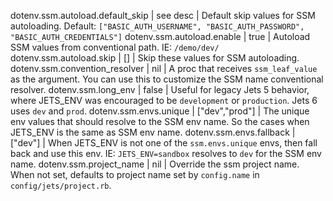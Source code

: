dotenv.ssm.autoload.default_skip | see desc | Default skip values for SSM autoloading. Default: `["BASIC_AUTH_USERNAME", "BASIC_AUTH_PASSWORD", "BASIC_AUTH_CREDENTIALS"]`
dotenv.ssm.autoload.enable | true | Autoload SSM values from conventional path. IE: `/demo/dev/`
dotenv.ssm.autoload.skip | [] | Skip these values for SSM autoloading.
dotenv.ssm.convention_resolver | nil | A proc that receives `ssm_leaf_value` as the argument. You can use this to customize the SSM name conventional resolver.
dotenv.ssm.long_env | false | Useful for legacy Jets 5 behavior, where JETS_ENV was encouraged to be `development` or `production`. Jets 6 uses `dev` and `prod`.
dotenv.ssm.envs.unique | ["dev","prod"] | The unique env values that should resolve to the SSM env name. So the cases when JETS_ENV is the same as SSM env name.
dotenv.ssm.envs.fallback | ["dev"] | When JETS_ENV is not one of the `ssm.envs.unique` envs, then fall back and use this env. IE: `JETS_ENV=sandbox` resolves to `dev` for the SSM env name.
dotenv.ssm.project_name | nil | Override the ssm project name. When not set, defaults to project name set by `config.name` in `config/jets/project.rb`.